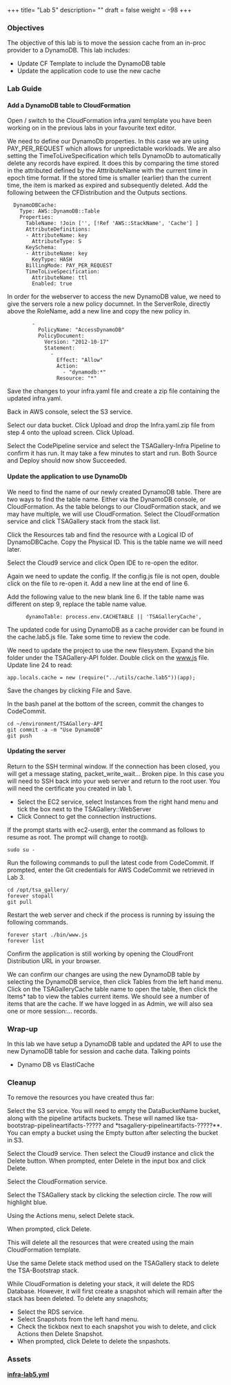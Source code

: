 +++
title= "Lab 5"
description= ""
draft = false
weight = -98
+++

### Objectives

The objective of this lab is to move the session cache from an in-proc provider to a DynamoDB. This lab includes:

- Update CF Template to include the DynamoDB table
- Update the application code to use the new cache

### Lab Guide

#### Add a DynamoDB table to CloudFormation

Open / switch to the CloudFormation infra.yaml template you have been working on in the previous labs in your favourite text editor.

We need to define our DynamoDb properties. In this case we are using PAY_PER_REQUEST which allows for unpredictable workloads. We are also setting the TimeToLiveSpecification which tells DynamoDb to automatically delete any records have expired. It does this by comparing the time stored in the attributed defined by the AtttributeName with the current time in epoch time format. If the stored time is smaller (earlier) than the current time, the item is marked as expired and subsequently deleted. Add the following between the CFDistribution and the Outputs sections.

```
  DynamoDBCache:
    Type: AWS::DynamoDB::Table
    Properties:
      TableName: !Join ['', [!Ref 'AWS::StackName', 'Cache'] ]
      AttributeDefinitions:
      - AttributeName: key
        AttributeType: S
      KeySchema:
      - AttributeName: key
        KeyType: HASH
      BillingMode: PAY_PER_REQUEST
      TimeToLiveSpecification:
        AttributeName: ttl
        Enabled: true
```

In order for the webserver to access the new DynamoDB value, we need to give the servers role a new policy documnet. In the ServerRole, directly above the RoleName, add a new line and copy the new policy in.

```
        -
          PolicyName: "AccessDynamoDB"
          PolicyDocument: 
            Version: "2012-10-17"
            Statement: 
              - 
                Effect: "Allow"
                Action: 
                  - "dynamodb:*"
                Resource: "*"
```

Save the changes to your infra.yaml file and create a zip file containing the updated infra.yaml.

Back in AWS console, select the S3 service.

Select our data bucket. Click Upload and drop the Infra.yaml.zip file from step 4 onto the upload screen. Click Upload.

Select the CodePipeline service and select the TSAGallery-Infra Pipeline to confirm it has run. It may take a few minutes to start and run. Both Source and Deploy should now show Succeeded.

#### Update the application to use DynamoDb

We need to find the name of our newly created DynamoDB table. There are two ways to find the table name. Either via the DynamoDB console, or CloudFormation. As the table belongs to our CloudFormation stack, and we may have multiple, we will use CloudFormation. Select the CloudFormation service and click TSAGallery stack from the stack list.

Click the Resources tab and find the resource with a Logical ID of DynamoDBCache. Copy the Physical ID. This is the table name we will need later.

Select the Cloud9 service and click Open IDE to re-open the editor.

Again we need to update the config. If the config.js file is not open, double click on the file to re-open it. Add a new line at the end of line 6.

Add the following value to the new blank line 6. If the table name was different on step 9, replace the table name value.

```
      dynamoTable: process.env.CACHETABLE || 'TSAGalleryCache',
```

The updated code for using DynamoDB as a cache provider can be found in the cache.lab5.js file. Take some time to review the code.

We need to update the project to use the new filesystem. Expand the bin folder under the TSAGallery-API folder. Double click on the www.js file. Update line 24 to read:

```
app.locals.cache = new (require("../utils/cache.lab5"))(app);
```

Save the changes by clicking File and Save.

In the bash panel at the bottom of the screen, commit the changes to CodeCommit.

```
cd ~/environment/TSAGallery-API
git commit -a -m "Use DynamoDB"
git push
```

#### Updating the server

Return to the SSH terminal window. If the connection has been closed, you will get a message stating, packet_write_wait... Broken pipe. In this case you will need to SSH back into your web server and return to the root user. You will need the certificate you created in lab 1.

- Select the EC2 service, select Instances from the right hand menu and tick the box next to the TSAGallery::WebServer
- Click Connect to get the connection instructions.

If the prompt starts with ec2-user@, enter the command as follows to resume as root. The prompt will change to root@.

```
sudo su -
```

Run the following commands to pull the latest code from CodeCommit. If prompted, enter the Git credentials for AWS CodeCommit we retrieved in Lab 3.

```
cd /opt/tsa_gallery/
forever stopall
git pull
```

Restart the web server and check if the process is running by issuing the following commands.

```
forever start ./bin/www.js
forever list
```

Confirm the application is still working by opening the CloudFront Distribution URL in your browser.

We can confirm our changes are using the new DynamoDB table by selecting the DynamoDB service, then click Tables from the left hand menu. Click on the TSAGalleryCache table name to open the table, then click the Items* tab to view the tables current items. We should see a number of items that are the cache. If we have logged in as Admin, we will also sea one or more session:... records.

### Wrap-up

In this lab we have setup a DynamoDB table and updated the API to use the new DynamoDB table for session and cache data.
Talking points

- Dynamo DB vs ElastiCache

### Cleanup

To remove the resources you have created thus far:

Select the S3 service. You will need to empty the DataBucketName bucket, along with the pipeline artifacts buckets. These will named like tsa-bootstrap-pipelineartifacts-????? and *tsagallery-pipelineartifacts-?????**. You can empty a bucket using the Empty button after selecting the bucket in S3.

Select the Cloud9 service. Then select the Cloud9 instance and click the Delete button. When prompted, enter Delete in the input box and click Delete.

Select the CloudFormation service.

Select the TSAGallery stack by clicking the selection circle. The row will highlight blue.

Using the Actions menu, select Delete stack.

When prompted, click Delete.

This will delete all the resources that were created using the main CloudFormation template.

Use the same Delete stack method used on the TSAGallery stack to delete the TSA-Bootstrap stack.

While CloudFormation is deleting your stack, it will delete the RDS Database. However, it will first create a snapshot which will remain after the stack has been deleted. To delete any snapshots;

- Select the RDS service.
- Select Snapshots from the left hand menu.
- Check the tickbox next to each snapshot you wish to delete, and click Actions then Delete Snapshot.
- When prompted, click Delete to delete the snpashots.

### Assets

**[infra-lab5.yml](/assets/cloudformation/infra-lab5.yml)**

